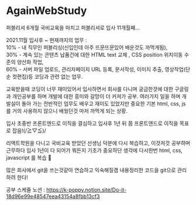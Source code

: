 # AgainWebStudy
퍼블리셔 6개월 국비교육을 마치고 퍼블리셔로 입사 11개월째...

2021.11월 입사후 ~  현재까지의 업무 :    
10% - 내 직무인 퍼블리싱(신입인데 아주 뜨문뜨문있어 배운것도 까먹게됨),   
30% - 계속 있는 콘텐츠 납품건에 대한 HTML text 교체 , CSS position 위치이동 수준의 양산화 작업,   
60% - 서버 파일 업로드, 관리자페이지 URL 등록, 문서작성, 이미지 추출, 영상작업(단순 컷편집)등 코딩과 관련 없는 업무.   

교육받을때 코딩이 너무 재미있어서 입사하면서 회사를 다니며 궁금한것에 대한 구글링과 개인공부를 하며 개발에 대한 흥미와 갈망이 더 커져가 공부.
여러가지 일을 하며 개발실이 돌아 가는 전반적인 업무도 배우고 재미도 있었지만 중요한 기본 html, css, js 를 거의 사용하지 않으니 배웠던것 마저 까먹게 되는 상황.   

입사 초중반 프론트엔드로 이직을 결심하고 입사후 1년 뒤 쯤 프론트엔드로 이직을 목표로 잡음!(/≧▽≦)/   

리액트학원을 다니고 국비교육 받았던 선생님 덕분에  다시 복습하고, 이것저것 공부하며 근무하다 입사 1년이 다 되어가 뭐든지 기초가 중요하단 생각에 다시한번 html, css, javascript 를 복습 🎠   

많은 회사에서 git을 쓰는것같아 연습하고 익숙해질겸 내용정리한 코드을 git으로 관리하려 한다!   

공부 스케쥴 노션 : https://k-poppy.notion.site/Do-it-18d96e99e48547eea43154a8fbb13cf3
